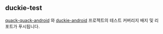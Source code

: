 ## duckie-test

[quack-quack-android](https://github.com/duckie-team/quack-quack-android) 와 [duckie-android](https://github.com/duckie-team/duckie-android/) 프로젝트의 테스트 커버리지 배지 및 리포트가 푸시됩니다.